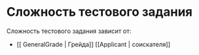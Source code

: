 # Сложность тестового задания

Сложность тестового задания зависит от: 
- [[ GeneralGrade | Грейда]] [[Applicant | соискателя]]